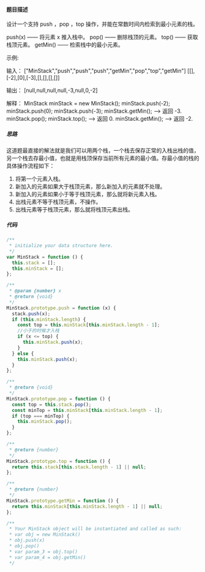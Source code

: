 #### 题目描述
设计一个支持 push ，pop ，top 操作，并能在常数时间内检索到最小元素的栈。

push(x) —— 将元素 x 推入栈中。
pop() —— 删除栈顶的元素。
top() —— 获取栈顶元素。
getMin() —— 检索栈中的最小元素。
 

示例:

输入：
["MinStack","push","push","push","getMin","pop","top","getMin"]
[[],[-2],[0],[-3],[],[],[],[]]

输出：
[null,null,null,null,-3,null,0,-2]

解释：
MinStack minStack = new MinStack();
minStack.push(-2);
minStack.push(0);
minStack.push(-3);
minStack.getMin();   --> 返回 -3.
minStack.pop();
minStack.top();      --> 返回 0.
minStack.getMin();   --> 返回 -2.

##### 思路
这道题最直接的解法就是我们可以用两个栈，一个栈去保存正常的入栈出栈的值，另一个栈去存最小值，也就是用栈顶保存当前所有元素的最小值。存最小值的栈的具体操作流程如下：
1. 将第一个元素入栈。
2. 新加入的元素如果大于栈顶元素，那么新加入的元素就不处理。
3. 新加入的元素如果小于等于栈顶元素，那么就将新元素入栈。
4. 出栈元素不等于栈顶元素，不操作。
5. 出栈元素等于栈顶元素，那么就将栈顶元素出栈。

##### 代码

```javascript
/**
 * initialize your data structure here.
 */
var MinStack = function () {
  this.stack = [];
  this.minStack = [];
};

/**
 * @param {number} x
 * @return {void}
 */
MinStack.prototype.push = function (x) {
  stack.push(x);
  if (this.minStack.length) {
    const top = this.minStack[this.minStack.length - 1];
    //小于的时候才入栈
    if (x <= top) {
      this.minStack.push(x);
    }
  } else {
    this.minStack.push(x);
  }
};

/**
 * @return {void}
 */
MinStack.prototype.pop = function () {
  const top = this.stack.pop();
  const minTop = this.minStack[this.minStack.length - 1];
  if (top === minTop) {
    this.minStack.pop();
  }
};

/**
 * @return {number}
 */
MinStack.prototype.top = function () {
  return this.stack[this.stack.length - 1] || null;
};

/**
 * @return {number}
 */
MinStack.prototype.getMin = function () {
  return this.minStack[this.minStack.length - 1] || null;
};

/**
 * Your MinStack object will be instantiated and called as such:
 * var obj = new MinStack()
 * obj.push(x)
 * obj.pop()
 * var param_3 = obj.top()
 * var param_4 = obj.getMin()
 */

```